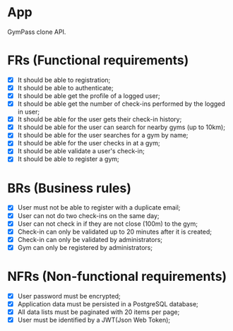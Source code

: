 # App

GymPass clone API.

# FRs (Functional requirements)

- [x] It should be able to registration;
- [x] It should be able to authenticate;
- [x] It should be able get the profile of a logged user;
- [x] It should be able get the number of check-ins performed by the logged in user;
- [x] It should be able for the user gets their check-in history;
- [x] It should be able for the user can search for nearby gyms (up to 10km);
- [x] It should be able for the user searches for a gym by name;
- [x] It should be able for the user checks in at a gym;
- [x] It should be able validate a user's check-in;
- [x] It should be able to register a gym;

# BRs (Business rules)

- [x] User must not be able to register with a duplicate email;
- [x] User can not do two check-ins on the same day;
- [x] User can not check in if they are not close (100m) to the gym;
- [x] Check-in can only be validated up to 20 minutes after it is created;
- [x] Check-in can only be validated by administrators;
- [x] Gym can only be registered by administrators;

# NFRs (Non-functional requirements)

- [x] User password must be encrypted;
- [x] Application data must be persisted in a PostgreSQL database;
- [x] All data lists must be paginated with 20 items per page;
- [x] User must be identified by a JWT(Json Web Token);

